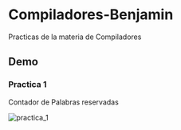 # Compiladores-Benjamin
Practicas de la materia de Compiladores

## Demo

### Practica 1

Contador de Palabras reservadas

<img src="https://image.ibb.co/bP8huK/practica_1.jpg" alt="practica_1" border="0">
